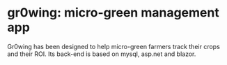 # gr0wing: micro-green management app
Gr0wing has been designed to help micro-green farmers track their crops and their ROI.
Its back-end is based on mysql, asp.net and blazor.
